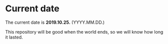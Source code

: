 # Current date

The current date is **2019.10.25.** (YYYY.MM.DD.)

This repository will be good when the world ends, so we will know how long it lasted.
